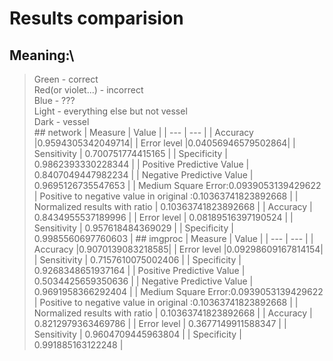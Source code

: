 # Results comparision
## Meaning:\
> Green - correct\
> Red(or violet...) - incorrect\
> Blue - ???\
> Light - everything else but not vessel\
> Dark - vessel\
﻿## network
| Measure | Value |
| --- | --- |
| Accuracy |0.9594305342049714|
| Error level |0.04056946579502864|
| Sensitivity | 0.700751774415165 |
| Specificity | 0.9862393330228344 |
| Positive Predictive Value | 0.8407049447982234 |
| Negative Predictive Value | 0.9695126735547653 |
| Medium Square Error:0.0939053139429622
| Positive to negative value in original :0.10363741823892668 |
| Normalized results with ratio | 0.10363741823892668 |
| Accuracy | 0.8434955537189996 |
| Error level | 0.08189516397190524 |
| Sensitivity | 0.957618484369029 |
| Specificity | 0.9985560697760603 |
﻿## imgproc
| Measure | Value |
| --- | --- |
| Accuracy |0.9070139083218585|
| Error level |0.09298609167814154|
| Sensitivity | 0.7157610075002406 |
| Specificity | 0.9268348651937164 |
| Positive Predictive Value | 0.5034425659350636 |
| Negative Predictive Value | 0.9691958366292404 |
| Medium Square Error:0.0939053139429622
| Positive to negative value in original :0.10363741823892668 |
| Normalized results with ratio | 0.10363741823892668 |
| Accuracy | 0.8212979363469786 |
| Error level | 0.3677149911588347 |
| Sensitivity | 0.9604709445963804 |
| Specificity | 0.991885163122248 |
